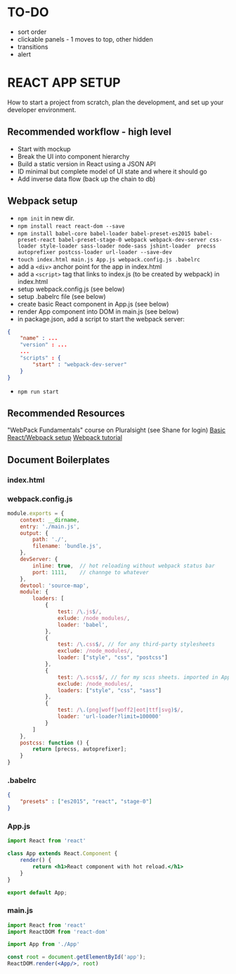 # TO-DO
* sort order
* clickable panels - 1 moves to top, other hidden
* transitions
* alert

# REACT APP SETUP

How to start a project from scratch, plan the development, and set up your developer environment.

## Recommended workflow - high level 
* Start with mockup
* Break the UI into component hierarchy
* Build a static version in React using a JSON API
* ID minimal but complete model of UI state and where it should go
* Add inverse data flow (back up the chain to db)

## Webpack setup
* `npm init` in new dir.
* `npm install react react-dom --save`
* `npm install babel-core babel-loader babel-preset-es2015 babel-preset-react babel-preset-stage-0 webpack webpack-dev-server css-loader style-loader sass-loader node-sass jshint-loader  precss autoprefixer postcss-loader url-loader --save-dev`
* `touch index.html main.js App.js webpack.config.js .babelrc`
* add a `<div>` anchor point for the app in index.html
* add a `<script>` tag that links to index.js (to be created by webpack) in index.html
* setup webpack.config.js (see below)
* setup .babelrc file (see below)
* create basic React component in App.js (see below)
* render App component into DOM in main.js (see below)
* in package.json, add a script to start the webpack server:
```JSON
{
	"name" : ...
	"version" : ...
	...
	"scripts" : {
		"start" : "webpack-dev-server"	
	} 
}
```
* `npm run start`

## Recommended Resources
"WebPack Fundamentals" course on Pluralsight (see Shane for login)
[Basic React/Webpack setup](https://www.youtube.com/watch?v=HXOoe1VSKpo)
[Webpack tutorial](https://www.youtube.com/watch?annotation_id=annotation_4139363737&feature=iv&src_vid=MhkGQAoc7bc&v=9kJVYpOqcVU)

## Document Boilerplates
### index.html
<!DOCTYPE html>
<html lang="en">
<head>
	<meta charset="UTF-8">
	<title>whatevs</title>
</head>
<body>
	<div id="app"></div>
	<script src="index.js"></script>
</body>
</html>

### webpack.config.js
```javascript
module.exports = {
	context: __dirname,
	entry: './main.js',
	output: {
		path: './',
		filename: 'bundle.js',
	},
	devServer: {
		inline: true,  // hot reloading without webpack status bar
		port: 1111,    // channge to whatever
	},
	devtool: 'source-map',
	module: {
		loaders: [ 
			{
				test: /\.js$/,
				exlude: /node_modules/,
				loader: 'babel',
			},
			{
				test: /\.css$/, // for any third-party stylesheets
				exclude: /node_modules/,
				loader: ["style", "css", "postcss"]
			},
			{
				test: /\.scss$/, // for my scss sheets. imported in App.js
				exclude: /node_modules/,
				loaders: ["style", "css", "sass"]
			},
			{ 
				test: /\.(png|woff|woff2|eot|ttf|svg)$/, 
				loader: 'url-loader?limit=100000' 
			}
		]
	},
	postcss: function () {
        return [precss, autoprefixer];
    }
}
```

### .babelrc
```json
{
	"presets" : ["es2015", "react", "stage-0"]
}
```

### App.js
```jsx
import React from 'react'

class App extends React.Component {
	render() {
		return <h1>React component with hot reload.</h1>
	}
}

export default App;
```

### main.js
```jsx
import React from 'react'
import ReactDOM from 'react-dom'

import App from './App'

const root = document.getElementById('app');
ReactDOM.render(<App/>, root)
```